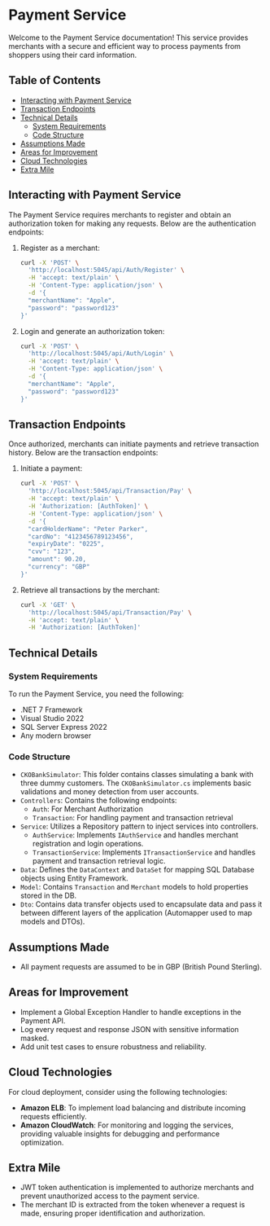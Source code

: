 ﻿# Payment Service

Welcome to the Payment Service documentation! This service provides merchants with a secure and efficient way to process payments from shoppers using their card information. 

## Table of Contents
- [Interacting with Payment Service](#interacting-with-payment-service)
- [Transaction Endpoints](#transaction-endpoints)
- [Technical Details](#technical-details)
  - [System Requirements](#system-requirements)
  - [Code Structure](#code-structure)
- [Assumptions Made](#assumptions-made)
- [Areas for Improvement](#areas-for-improvement)
- [Cloud Technologies](#cloud-technologies)
- [Extra Mile](#extra-mile)

## Interacting with Payment Service

The Payment Service requires merchants to register and obtain an authorization token for making any requests. Below are the authentication endpoints:

1. Register as a merchant:
    ```bash
    curl -X 'POST' \
      'http://localhost:5045/api/Auth/Register' \
      -H 'accept: text/plain' \
      -H 'Content-Type: application/json' \
      -d '{
      "merchantName": "Apple",
      "password": "password123"
    }'
    ```

2. Login and generate an authorization token:
    ```bash
    curl -X 'POST' \
      'http://localhost:5045/api/Auth/Login' \
      -H 'accept: text/plain' \
      -H 'Content-Type: application/json' \
      -d '{
      "merchantName": "Apple",
      "password": "password123"
    }'
    ```

## Transaction Endpoints

Once authorized, merchants can initiate payments and retrieve transaction history. Below are the transaction endpoints:

1. Initiate a payment:
    ```bash
    curl -X 'POST' \
      'http://localhost:5045/api/Transaction/Pay' \
      -H 'accept: text/plain' \
      -H 'Authorization: [AuthToken]' \
      -H 'Content-Type: application/json' \
      -d '{
      "cardHolderName": "Peter Parker",
      "cardNo": "4123456789123456",
      "expiryDate": "0225",
      "cvv": "123",
      "amount": 90.20,
      "currency": "GBP"
    }'
    ```

2. Retrieve all transactions by the merchant:
    ```bash
    curl -X 'GET' \
      'http://localhost:5045/api/Transaction/Pay' \
      -H 'accept: text/plain' \
      -H 'Authorization: [AuthToken]'
    ```

## Technical Details

### System Requirements

To run the Payment Service, you need the following:

- .NET 7 Framework
- Visual Studio 2022
- SQL Server Express 2022
- Any modern browser


### Code Structure

- `CKOBankSimulator`: This folder contains classes simulating a bank with three dummy customers. The `CKOBankSimulator.cs` implements basic validations and money detection from user accounts.
- `Controllers`: Contains the following endpoints:
  - `Auth`: For Merchant Authorization
  - `Transaction`: For handling payment and transaction retrieval
- `Service`: Utilizes a Repository pattern to inject services into controllers.
  - `AuthService`: Implements `IAuthService` and handles merchant registration and login operations.
  - `TransactionService`: Implements `ITransactionService` and handles payment and transaction retrieval logic.
- `Data`: Defines the `DataContext` and `DataSet` for mapping SQL Database objects using Entity Framework.
- `Model`: Contains `Transaction` and `Merchant` models to hold properties stored in the DB.
- `Dto`: Contains data transfer objects used to encapsulate data and pass it between different layers of the application (Automapper used to map models and DTOs).

## Assumptions Made

- All payment requests are assumed to be in GBP (British Pound Sterling).

## Areas for Improvement

- Implement a Global Exception Handler to handle exceptions in the Payment API.
- Log every request and response JSON with sensitive information masked.
- Add unit test cases to ensure robustness and reliability.

## Cloud Technologies

For cloud deployment, consider using the following technologies:

- **Amazon ELB**: To implement load balancing and distribute incoming requests efficiently.
- **Amazon CloudWatch**: For monitoring and logging the services, providing valuable insights for debugging and performance optimization.

## Extra Mile

- JWT token authentication is implemented to authorize merchants and prevent unauthorized access to the payment service.
- The merchant ID is extracted from the token whenever a request is made, ensuring proper identification and authorization.
